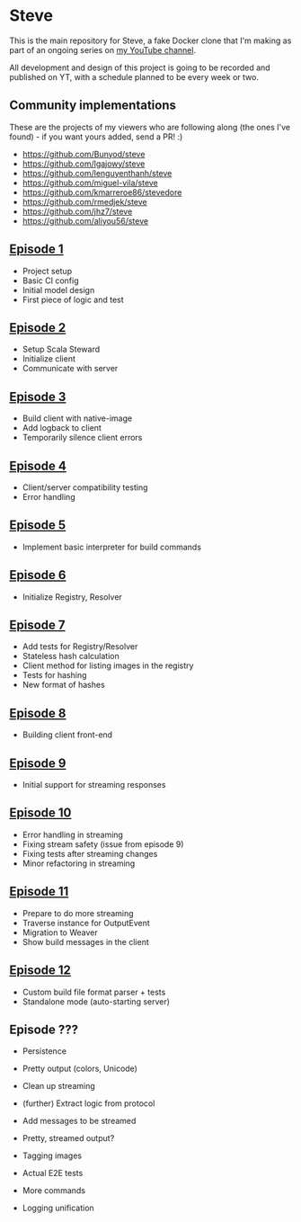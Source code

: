 # Steve

This is the main repository for Steve, a fake Docker clone that I'm making as part of an ongoing series on [my YouTube channel](https://www.youtube.com/channel/UCBSRCuGz9laxVv0rAnn2O9Q).

All development and design of this project is going to be recorded and published on YT,
with a schedule planned to be every week or two.

## Community implementations

These are the projects of my viewers who are following along (the ones I've found) - if you want yours added, send a PR! :)

- https://github.com/Bunyod/steve
- https://github.com/lgajowy/steve
- https://github.com/lenguyenthanh/steve
- https://github.com/miguel-vila/steve
- https://github.com/kmarreroe86/stevedore
- https://github.com/rmedjek/steve
- https://github.com/jhz7/steve
- https://github.com/aliyou56/steve

## [Episode 1](https://www.youtube.com/watch?v=EIE-6gx_qi0)

- Project setup
- Basic CI config
- Initial model design
- First piece of logic and test

## [Episode 2](https://www.youtube.com/watch?v=f4N8Xu2BVkA)

- Setup Scala Steward
- Initialize client
- Communicate with server

## [Episode 3](https://www.youtube.com/watch?v=e2Q3zU1lRkY)

- Build client with native-image
- Add logback to client
- Temporarily silence client errors

## [Episode 4](https://www.youtube.com/watch?v=mVU6rNmJNG0)

- Client/server compatibility testing
- Error handling

## [Episode 5](https://youtu.be/jBU7ZIrtPgU)

- Implement basic interpreter for build commands

## [Episode 6](https://www.youtube.com/watch?v=4AsH2k1MRjs)

- Initialize Registry, Resolver

## [Episode 7](https://www.youtube.com/watch?v=hyk245P6C3Q)

- Add tests for Registry/Resolver
- Stateless hash calculation
- Client method for listing images in the registry
- Tests for hashing
- New format of hashes

## [Episode 8](https://www.youtube.com/watch?v=4y-zvp8TKYU)

- Building client front-end

## [Episode 9](https://www.youtube.com/watch?v=GNleUFwgzWc)

- Initial support for streaming responses

## [Episode 10](https://www.youtube.com/watch?v=Ig2rY0hR6JI)

- Error handling in streaming
- Fixing stream safety (issue from episode 9)
- Fixing tests after streaming changes
- Minor refactoring in streaming

## [Episode 11](...)

- Prepare to do more streaming
- Traverse instance for OutputEvent
- Migration to Weaver
- Show build messages in the client

## [Episode 12](...)

- Custom build file format parser + tests
- Standalone mode (auto-starting server)

## Episode ???

- Persistence
- Pretty output (colors, Unicode)
- Clean up streaming
- (further) Extract logic from protocol
- Add messages to be streamed
- Pretty, streamed output?

- Tagging images
- Actual E2E tests
- More commands
- Logging unification
